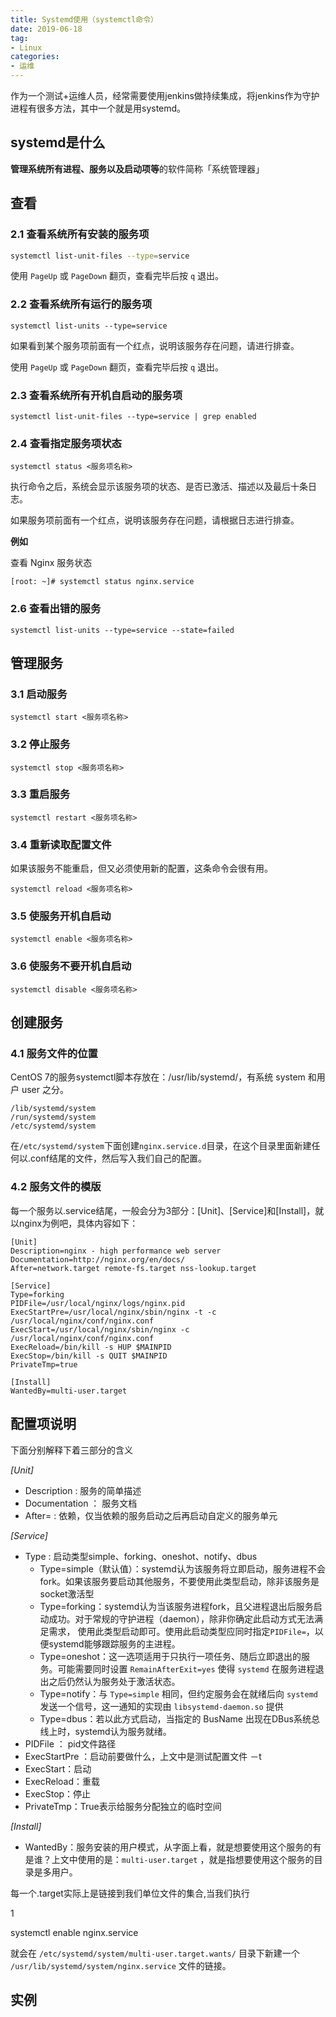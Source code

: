 ```yaml
---
title: Systemd使用（systemctl命令）
date: 2019-06-18
tag: 
- Linux
categories:
- 运维
---
```

作为一个测试+运维人员，经常需要使用jenkins做持续集成，将jenkins作为守护进程有很多方法，其中一个就是用systemd。
<!--more-->
## systemd是什么
**管理系统所有进程、服务以及启动项等**的软件简称「系统管理器」

## 查看
### **2.1 查看系统所有安装的服务项**

```bash
systemctl list-unit-files --type=service
```
使用  `PageUp`  或  `PageDown`  翻页，查看完毕后按  `q`  退出。

### **2.2 查看系统所有运行的服务项**

```text
systemctl list-units --type=service
```

如果看到某个服务项前面有一个红点，说明该服务存在问题，请进行排查。

使用  `PageUp`  或  `PageDown`  翻页，查看完毕后按  `q`  退出。

### **2.3 查看系统所有开机自启动的服务项**

```text
systemctl list-unit-files --type=service | grep enabled
```

### **2.4 查看指定服务项状态**

```text
systemctl status <服务项名称>
```

执行命令之后，系统会显示该服务项的状态、是否已激活、描述以及最后十条日志。

如果服务项前面有一个红点，说明该服务存在问题，请根据日志进行排查。

**例如**

查看 Nginx 服务状态

```text
[root: ~]# systemctl status nginx.service
```
### **2.6 查看出错的服务**

```text
systemctl list-units --type=service --state=failed
```
## 管理服务
### **3.1 启动服务**

```text
systemctl start <服务项名称>
```

### **3.2 停止服务**

```text
systemctl stop <服务项名称>
```

### **3.3 重启服务**

```text
systemctl restart <服务项名称>
```

### **3.4 重新读取配置文件**

如果该服务不能重启，但又必须使用新的配置，这条命令会很有用。

```text
systemctl reload <服务项名称>
```

### **3.5 使服务开机自启动**

```text
systemctl enable <服务项名称>
```

### **3.6 使服务不要开机自启动**

```text
systemctl disable <服务项名称>
```

## 创建服务
### **4.1 服务文件的位置**
CentOS 7的服务systemctl脚本存放在：/usr/lib/systemd/，有系统 system 和用户 user 之分。
```
/lib/systemd/system  
/run/systemd/system  
/etc/systemd/system
```
在`/etc/systemd/system`下面创建`nginx.service.d`目录，在这个目录里面新建任何以.conf结尾的文件，然后写入我们自己的配置。
### **4.2 服务文件的模版**

每一个服务以.service结尾，一般会分为3部分：[Unit]、[Service]和[Install]，就以nginx为例吧，具体内容如下：

```text
[Unit]
Description=nginx - high performance web server
Documentation=http://nginx.org/en/docs/
After=network.target remote-fs.target nss-lookup.target

[Service]
Type=forking
PIDFile=/usr/local/nginx/logs/nginx.pid
ExecStartPre=/usr/local/nginx/sbin/nginx -t -c /usr/local/nginx/conf/nginx.conf
ExecStart=/usr/local/nginx/sbin/nginx -c /usr/local/nginx/conf/nginx.conf
ExecReload=/bin/kill -s HUP $MAINPID
ExecStop=/bin/kill -s QUIT $MAINPID
PrivateTmp=true

[Install]
WantedBy=multi-user.target
```

## 配置项说明

下面分别解释下着三部分的含义

_[Unit]_

-   Description : 服务的简单描述
-   Documentation ： 服务文档
-   After= : 依赖，仅当依赖的服务启动之后再启动自定义的服务单元

_[Service]_

-   Type : 启动类型simple、forking、oneshot、notify、dbus
    -   Type=simple（默认值）：systemd认为该服务将立即启动，服务进程不会fork。如果该服务要启动其他服务，不要使用此类型启动，除非该服务是socket激活型
    -   Type=forking：systemd认为当该服务进程fork，且父进程退出后服务启动成功。对于常规的守护进程（daemon），除非你确定此启动方式无法满足需求， 使用此类型启动即可。使用此启动类型应同时指定`PIDFile=`，以便systemd能够跟踪服务的主进程。
    -   Type=oneshot：这一选项适用于只执行一项任务、随后立即退出的服务。可能需要同时设置  `RemainAfterExit=yes`  使得  `systemd`  在服务进程退出之后仍然认为服务处于激活状态。
    -   Type=notify：与  `Type=simple`  相同，但约定服务会在就绪后向  `systemd`  发送一个信号，这一通知的实现由  `libsystemd-daemon.so`  提供
    -   Type=dbus：若以此方式启动，当指定的 BusName 出现在DBus系统总线上时，systemd认为服务就绪。
-   PIDFile ： pid文件路径
-   ExecStartPre ：启动前要做什么，上文中是测试配置文件 －t
-   ExecStart：启动
-   ExecReload：重载
-   ExecStop：停止
-   PrivateTmp：True表示给服务分配独立的临时空间

_[Install]_

-   WantedBy：服务安装的用户模式，从字面上看，就是想要使用这个服务的有是谁？上文中使用的是：`multi-user.target`  ，就是指想要使用这个服务的目录是多用户。

每一个.target实际上是链接到我们单位文件的集合,当我们执行

1  

systemctl enable nginx.service  

就会在  `/etc/systemd/system/multi-user.target.wants/`  目录下新建一个  `/usr/lib/systemd/system/nginx.service`  文件的链接。

## 实例
```

```
<!--stackedit_data:
eyJoaXN0b3J5IjpbLTE1MzQ2NDI3OTEsNTE0MzQ2NTU5LDY3MD
M3NDUxMF19
-->